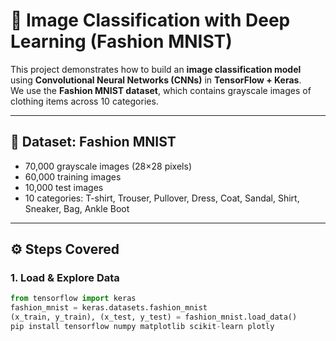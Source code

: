 # 🧥 Image Classification with Deep Learning (Fashion MNIST)

This project demonstrates how to build an **image classification model** using **Convolutional Neural Networks (CNNs)** in **TensorFlow + Keras**.  
We use the **Fashion MNIST dataset**, which contains grayscale images of clothing items across 10 categories.

---

## 📂 Dataset: Fashion MNIST
- 70,000 grayscale images (28×28 pixels)
- 60,000 training images
- 10,000 test images
- 10 categories: T-shirt, Trouser, Pullover, Dress, Coat, Sandal, Shirt, Sneaker, Bag, Ankle Boot

---

## ⚙️ Steps Covered

### 1. Load & Explore Data
```python
from tensorflow import keras
fashion_mnist = keras.datasets.fashion_mnist
(x_train, y_train), (x_test, y_test) = fashion_mnist.load_data()
pip install tensorflow numpy matplotlib scikit-learn plotly
